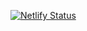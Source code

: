 [![Netlify Status](https://api.netlify.com/api/v1/badges/0e366d76-9f04-4558-a880-ae05ee4a39b6/deploy-status)](https://app.netlify.com/sites/wlcm/deploys)
